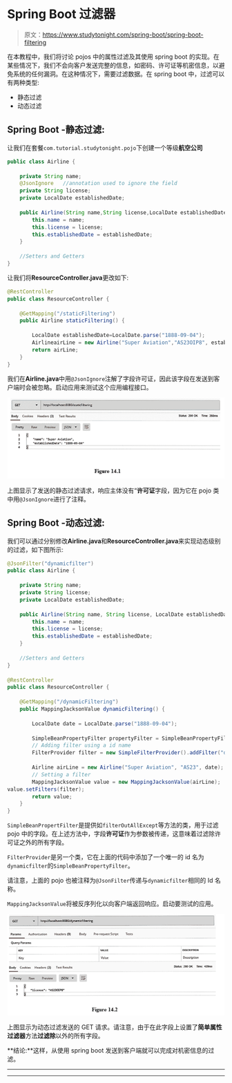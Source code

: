 # Spring Boot 过滤器

> 原文：<https://www.studytonight.com/spring-boot/spring-boot-filtering>

在本教程中，我们将讨论 pojos 中的属性过滤及其使用 spring boot 的实现。在某些情况下，我们不会向客户发送完整的信息，如密码、许可证等机密信息，以避免系统的任何漏洞。在这种情况下，需要过滤数据。在 spring boot 中，过滤可以有两种类型:

*   静态过滤
*   动态过滤

## Spring Boot -静态过滤:

让我们在套餐`com.tutorial.studytonight.pojo`下创建一个等级**航空公司**

```java
public class Airline {

    private String name;
    @JsonIgnore   //annotation used to ignore the field
    private String license;
    private LocalDate establishedDate;

    public Airline(String name,String license,LocalDate establishedDate){
        this.name = name;
        this.license = license;
        this.establishedDate = establishedDate;
    }

    //Setters and Getters
}
```

让我们将**ResourceController.java**更改如下:

```java
@RestController
public class ResourceController {

    @GetMapping("/staticFiltering")
    public Airline staticFiltering() {

        LocalDate establishedDate=LocalDate.parse("1888-09-04"); 
        AirlineairLine = new Airline("Super Aviation","AS23OIP8", establishedDate );
        return airLine;
    }
}
```

我们在**Airline.java**中用`@JsonIgnore`注解了字段许可证，因此该字段在发送到客户端时会被忽略。启动应用来测试这个应用编程接口。

![](img/ca6470771e5add4779e91dba455307a8.png)

上图显示了发送的静态过滤请求，响应主体没有“**许可证**字段，因为它在 pojo 类中用`@JsonIgnore`进行了注释。

## Spring Boot -动态过滤:

我们可以通过分别修改**Airline.java**和**ResourceController.java**来实现动态级别的过滤，如下图所示:

```java
@JsonFilter("dynamicfilter")
public class Airline {

    private String name;
    private String license;
    private LocalDate establishedDate;

    public Airline(String name, String license, LocalDate establishedDate){
        this.name = name;
        this.license = license;
        this.establishedDate = establishedDate;
    }

    //Setters and Getters
}

@RestController
public class ResourceController {

    @GetMapping("/dynamicFiltering")
    public MappingJacksonValue dynamicFiltering() {

        LocalDate date = LocalDate.parse("1888-09-04");

        SimpleBeanPropertyFilter propertyFilter = SimpleBeanPropertyFilter.filterOutAllExcept("license");
        // Adding filter using a id name
        FilterProvider filter = new SimpleFilterProvider().addFilter("dynamicfilter", propertyFilter);    

        Airline airLine = new Airline("Super Aviation", "AS23", date);
        // Setting a filter
        MappingJacksonValue value = new MappingJacksonValue(airLine);
value.setFilters(filter);    
        return value;    
    }
}
```

`SimpleBeanPropertFilter`是提供如`filterOutAllExcept`等方法的类，用于过滤 pojo 中的字段。在上述方法中，字段**许可证**作为参数被传递，这意味着过滤除许可证之外的所有字段。

`FilterProvider`是另一个类，它在上面的代码中添加了一个唯一的 id 名为`dynamicfilter`的`SimpleBeanPropertyFilter`。

请注意，上面的 pojo 也被注释为`@JsonFilter`传递与`dynamicfilter`相同的 Id 名称。

`MappingJacksonValue`将被反序列化以向客户端返回响应。启动要测试的应用。

![](img/3f0a423b0a98ce12ebb132bdf848737d.png)

上图显示为动态过滤发送的 GET 请求。请注意，由于在此字段上设置了**简单属性过滤器**方法**过滤除**以外的所有字段。

**结论:**这样，从使用 spring boot 发送到客户端就可以完成对机密信息的过滤。

* * *

* * *